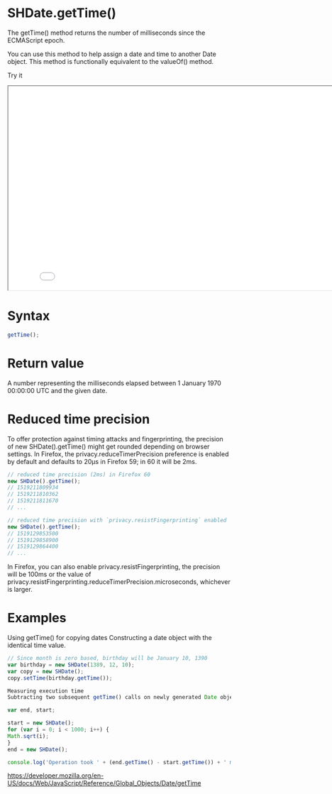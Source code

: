 # SHDate.getTime()

The getTime() method returns the number of milliseconds since the ECMAScript epoch.

You can use this method to help assign a date and time to another Date object. This method is functionally equivalent to the valueOf() method.

Try it

<iframe style="width: 830px; height: 460px;" src="/SHDateTime-js/examples/live.html?function=getHours" title="MDN Web Docs Interactive Example" loading="lazy"></iframe>
<br/>

# Syntax

```js
getTime();
```

# Return value

A number representing the milliseconds elapsed between 1 January 1970 00:00:00 UTC and the given date.

# Reduced time precision

To offer protection against timing attacks and fingerprinting, the precision of new SHDate().getTime() might get rounded depending on browser settings. In Firefox, the privacy.reduceTimerPrecision preference is enabled by default and defaults to 20µs in Firefox 59; in 60 it will be 2ms.

```js
// reduced time precision (2ms) in Firefox 60
new SHDate().getTime();
// 1519211809934
// 1519211810362
// 1519211811670
// ...

// reduced time precision with `privacy.resistFingerprinting` enabled
new SHDate().getTime();
// 1519129853500
// 1519129858900
// 1519129864400
// ...
```

In Firefox, you can also enable privacy.resistFingerprinting, the precision will be 100ms or the value of privacy.resistFingerprinting.reduceTimerPrecision.microseconds, whichever is larger.

# Examples

Using getTime() for copying dates
Constructing a date object with the identical time value.

```js
// Since month is zero based, birthday will be January 10, 1390
var birthday = new SHDate(1389, 12, 10);
var copy = new SHDate();
copy.setTime(birthday.getTime());

Measuring execution time
Subtracting two subsequent getTime() calls on newly generated Date objects, give the time span between these two calls. This can be used to calculate the executing time of some operations. See also SHDate.now() to prevent instantiating unnecessary Date objects.

var end, start;

start = new SHDate();
for (var i = 0; i < 1000; i++) {
Math.sqrt(i);
}
end = new SHDate();

console.log('Operation took ' + (end.getTime() - start.getTime()) + ' msec');
```

https://developer.mozilla.org/en-US/docs/Web/JavaScript/Reference/Global_Objects/Date/getTime
